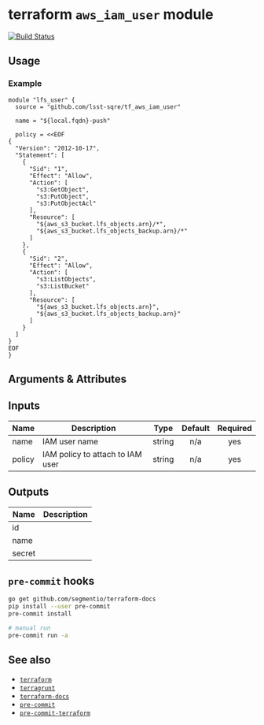 terraform `aws_iam_user` module
===

[![Build Status](https://travis-ci.org/lsst-sqre/terraform-aws-iam-user.png)](https://travis-ci.org/lsst-sqre/terraform-aws-iam-user)

Usage
---

### Example

```hcl
module "lfs_user" {
  source = "github.com/lsst-sqre/tf_aws_iam_user"

  name = "${local.fqdn}-push"

  policy = <<EOF
{
  "Version": "2012-10-17",
  "Statement": [
    {
      "Sid": "1",
      "Effect": "Allow",
      "Action": [
        "s3:GetObject",
        "s3:PutObject",
        "s3:PutObjectAcl"
      ],
      "Resource": [
        "${aws_s3_bucket.lfs_objects.arn}/*",
        "${aws_s3_bucket.lfs_objects_backup.arn}/*"
      ]
    },
    {
      "Sid": "2",
      "Effect": "Allow",
      "Action": [
        "s3:ListObjects",
        "s3:ListBucket"
      ],
      "Resource": [
        "${aws_s3_bucket.lfs_objects.arn}",
        "${aws_s3_bucket.lfs_objects_backup.arn}"
      ]
    }
  ]
}
EOF
}
```

Arguments & Attributes
---

<!-- BEGINNING OF PRE-COMMIT-TERRAFORM DOCS HOOK -->
## Inputs

| Name | Description | Type | Default | Required |
|------|-------------|:----:|:-----:|:-----:|
| name | IAM user name | string | n/a | yes |
| policy | IAM policy to attach to IAM user | string | n/a | yes |

## Outputs

| Name | Description |
|------|-------------|
| id |  |
| name |  |
| secret |  |

<!-- END OF PRE-COMMIT-TERRAFORM DOCS HOOK -->

`pre-commit` hooks
---

```bash
go get github.com/segmentio/terraform-docs
pip install --user pre-commit
pre-commit install

# manual run
pre-commit run -a
```

See also
---

* [`terraform`](https://www.terraform.io/)
* [`terragrunt`](https://github.com/gruntwork-io/terragrunt)
* [`terraform-docs`](https://github.com/segmentio/terraform-docs)
* [`pre-commit`](https://github.com/pre-commit/pre-commit)
* [`pre-commit-terraform`](https://github.com/antonbabenko/pre-commit-terraform)
